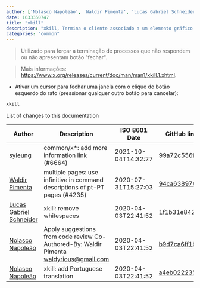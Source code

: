 ```yaml
---
author: ['Nolasco Napoleão', 'Waldir Pimenta', 'Lucas Gabriel Schneider', 'syleung']
date: 1633350747
title: "xkill"
description: "xkill, Termina o cliente associado a um elemento gráfico."
categories: "common"
---
```

> Utilizado para forçar a terminação de processos que não respondem ou não apresentam botão "fechar".

> Mais informações: <https://www.x.org/releases/current/doc/man/man1/xkill.1.xhtml>.

- Ativar um cursor para fechar uma janela com o clique do botão esquerdo do rato (pressionar qualquer outro botão para cancelar):

```bash
xkill
```
List of changes to this documentation


Author | Description | ISO 8601 Date | GitHub link
------|-----|-----|-----
[syleung](mailto:syleung@users.noreply.github.com) | common/x*: add more information link (#6664) | 2021-10-04T14:32:27 | [99a72c556f56](https://github.com/tldr-pages/tldr/commit/99a72c556f563a928a10ff2c2146ad42d9af2990)
[Waldir Pimenta](mailto:waldyrious@gmail.com) | multiple pages: use infinitive in command descriptions of pt-PT pages (#4235) | 2020-07-31T15:27:03 | [94ca63897660](https://github.com/tldr-pages/tldr/commit/94ca638976601493bbaa51837b3d0bda4561fa87)
[Lucas Gabriel Schneider](mailto:casdpa@gmail.com) | xkill: remove whitespaces | 2020-04-03T22:41:52 | [1f1b31e84263](https://github.com/tldr-pages/tldr/commit/1f1b31e84263a46b368f59e41b93c071925f6ac6)
[Nolasco Napoleão](mailto:nolascoamadonapoleao@gmail.com) | Apply suggestions from code review Co-Authored-By: Waldir Pimenta <waldyrious@gmail.com> | 2020-04-03T22:41:52 | [b9d7ca6ff1b1](https://github.com/tldr-pages/tldr/commit/b9d7ca6ff1b1923a94f989872a7600282b62e3a1)
[Nolasco Napoleão](mailto:nolascoamadonapoleao@gmail.com) | xkill: add Portuguese translation | 2020-04-03T22:41:52 | [a4eb022235b8](https://github.com/tldr-pages/tldr/commit/a4eb022235b878f86ba3b61e5151853c28c9fdbd)

